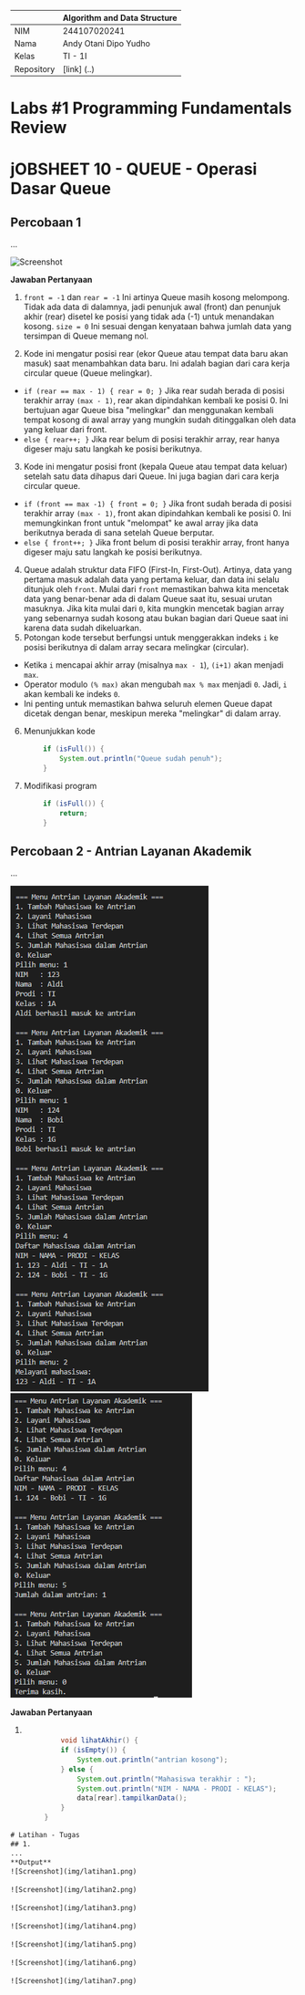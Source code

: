 |  | Algorithm and Data Structure |
|--|--|
| NIM |  244107020241|
| Nama |  Andy Otani Dipo Yudho |
| Kelas | TI - 1I |
| Repository | [link] (..) |

# Labs #1 Programming Fundamentals Review
# jOBSHEET 10 - QUEUE - Operasi Dasar Queue

## Percobaan 1
...

![Screenshot](/img/img1.png)

**Jawaban Pertanyaan**
1. `front = -1` dan `rear = -1` Ini artinya Queue masih kosong melompong. Tidak ada data di dalamnya, jadi penunjuk awal (front) dan penunjuk akhir (rear) disetel ke posisi yang tidak ada (-1) untuk menandakan kosong.
`size = 0` Ini sesuai dengan kenyataan bahwa jumlah data yang tersimpan di Queue memang nol.

2. Kode ini mengatur posisi rear (ekor Queue atau tempat data baru akan masuk) saat menambahkan data baru. Ini adalah bagian dari cara kerja circular queue (Queue melingkar).
  - `if (rear == max - 1) { rear = 0; }` Jika rear sudah berada di posisi terakhir array `(max - 1)`, rear akan dipindahkan kembali ke posisi 0. Ini bertujuan agar Queue bisa "melingkar" dan menggunakan kembali tempat kosong di awal array yang mungkin sudah ditinggalkan oleh data yang keluar dari front.
  - `else { rear++; }` Jika rear belum di posisi terakhir array, rear hanya digeser maju satu langkah ke posisi berikutnya.
3. Kode ini mengatur posisi front (kepala Queue atau tempat data keluar) setelah satu data dihapus dari Queue. Ini juga bagian dari cara kerja circular queue.
  - `if (front == max -1) { front = 0; }` Jika front sudah berada di posisi terakhir array `(max - 1)`, front akan dipindahkan kembali ke posisi 0. Ini memungkinkan front untuk "melompat" ke awal array jika data berikutnya berada di sana setelah Queue berputar.
  - `else { front++; }` Jika front belum di posisi terakhir array, front hanya digeser maju satu langkah ke posisi berikutnya.
4. Queue adalah struktur data FIFO (First-In, First-Out). Artinya, data yang pertama masuk adalah data yang pertama keluar, dan data ini selalu ditunjuk oleh `front`.
  Mulai dari `front` memastikan bahwa kita mencetak data yang benar-benar ada di dalam Queue saat itu, sesuai urutan masuknya. Jika kita mulai dari `0`, kita mungkin mencetak bagian array yang sebenarnya sudah kosong atau bukan bagian dari Queue saat ini karena data sudah dikeluarkan.
5. Potongan kode tersebut berfungsi untuk menggerakkan indeks `i` ke posisi berikutnya di dalam array secara melingkar (circular).
  - Ketika `i` mencapai akhir array (misalnya `max - 1`), `(i+1)` akan menjadi `max`.
  - Operator modulo `(% max)` akan mengubah `max % max` menjadi `0`. Jadi, `i` akan kembali ke indeks `0`.
  - Ini penting untuk memastikan bahwa seluruh elemen Queue dapat dicetak dengan benar, meskipun mereka "melingkar" di dalam array.
6. Menunjukkan kode
```java
        if (isFull()) {
            System.out.println("Queue sudah penuh");
        } 
```

7. Modifikasi program
```java
        if (isFull()) {
            return;
        } 
```

## Percobaan 2 - Antrian Layanan Akademik
...

![Screenshot](img/img2.1.png)
![Screenshot](img/img2.2.png)

**Jawaban Pertanyaan**
1. ```java

            void lihatAkhir() {
            if (isEmpty()) {
                System.out.println("antrian kosong");
            } else {
                System.out.println("Mahasiswa terakhir : ");
                System.out.println("NIM - NAMA - PRODI - KELAS");
                data[rear].tampilkanData();
            }
        }
  ```
# Latihan - Tugas
## 1. 
...
**Output**
![Screenshot](img/latihan1.png)

![Screenshot](img/latihan2.png)

![Screenshot](img/latihan3.png)

![Screenshot](img/latihan4.png)

![Screenshot](img/latihan5.png)

![Screenshot](img/latihan6.png)

![Screenshot](img/latihan7.png)

